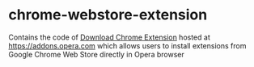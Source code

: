 # chrome-webstore-extension
Contains the code of [Download Chrome Extension](https://addons.opera.com/extensions/details/app_id/kipjbhgniklcnglfaldilecjomjaddfi) hosted at https://addons.opera.com which allows users to install extensions from Google Chrome Web Store directly in Opera browser
